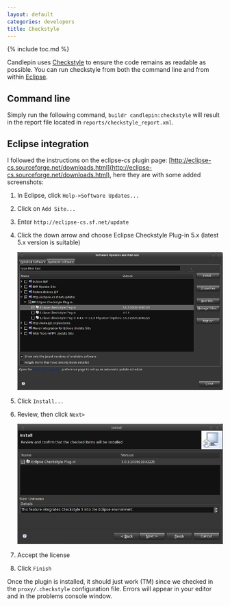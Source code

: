 ```yaml
---
layout: default
categories: developers
title: Checkstyle
---
```

{% include toc.md %}

Candlepin uses [Checkstyle](http://checkstyle.sourceforge.net/) to ensure the
code remains as readable as possible. You can run checkstyle from both the
command line and from within [Eclipse](http://www.eclipse.org/).

## Command line
Simply run the following command, `buildr candlepin:checkstyle` will result in
the report file located in `reports/checkstyle_report.xml`.

## Eclipse integration
I followed the instructions on the eclipse-cs plugin page:
[http://eclipse-cs.sourceforge.net/downloads.html](http://eclipse-cs.sourceforge.net/downloads.html),
here they are with some added screenshots:

 1. In Eclipse, click `Help->Software Updates...`
 1. Click on `Add Site...`
 1. Enter `http://eclipse-cs.sf.net/update`
 1. Click the down arrow and choose Eclipse Checkstyle Plug-in 5.x (latest 5.x version is suitable)

    ![](/images/checkstyle-eclipse.png)
 1. Click `Install...`
 1. Review, then click `Next>`

    ![](/images/checkstyle-eclipse-review.png)
 1. Accept the license
 1. Click `Finish`

Once the plugin is installed, it should just work (TM) since we checked in the
`proxy/.checkstyle` configuration file.
Errors will appear in your editor and in the problems console window.
